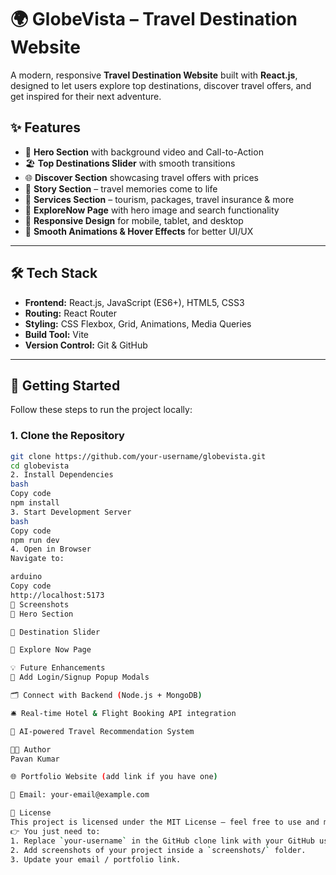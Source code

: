 
# 🌍 GlobeVista – Travel Destination Website  

A modern, responsive **Travel Destination Website** built with **React.js**, designed to let users explore top destinations, discover travel offers, and get inspired for their next adventure.  

## ✨ Features  

- 🎥 **Hero Section** with background video and Call-to-Action  
- 🏖️ **Top Destinations Slider** with smooth transitions  
- 🌐 **Discover Section** showcasing travel offers with prices  
- 📖 **Story Section** – travel memories come to life  
- 🛫 **Services Section** – tourism, packages, travel insurance & more  
- 🔎 **ExploreNow Page** with hero image and search functionality  
- 📱 **Responsive Design** for mobile, tablet, and desktop  
- 🎨 **Smooth Animations & Hover Effects** for better UI/UX  

---

## 🛠️ Tech Stack  

- **Frontend:** React.js, JavaScript (ES6+), HTML5, CSS3  
- **Routing:** React Router  
- **Styling:** CSS Flexbox, Grid, Animations, Media Queries  
- **Build Tool:** Vite  
- **Version Control:** Git & GitHub  

---

## 🚀 Getting Started  

Follow these steps to run the project locally:  

### 1. Clone the Repository  
```bash
git clone https://github.com/your-username/globevista.git
cd globevista
2. Install Dependencies
bash
Copy code
npm install
3. Start Development Server
bash
Copy code
npm run dev
4. Open in Browser
Navigate to:

arduino
Copy code
http://localhost:5173
📸 Screenshots
🔹 Hero Section

🔹 Destination Slider

🔹 Explore Now Page

💡 Future Enhancements
🔑 Add Login/Signup Popup Modals

🗂️ Connect with Backend (Node.js + MongoDB)

🛎️ Real-time Hotel & Flight Booking API integration

🤖 AI-powered Travel Recommendation System

🧑‍💻 Author
Pavan Kumar

🌐 Portfolio Website (add link if you have one)

📧 Email: your-email@example.com

📜 License
This project is licensed under the MIT License – feel free to use and modify for your own projects.
👉 You just need to:  
1. Replace `your-username` in the GitHub clone link with your GitHub username.  
2. Add screenshots of your project inside a `screenshots/` folder.  
3. Update your email / portfolio link.  







